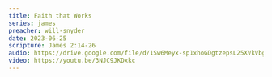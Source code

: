 ```yaml
---
title: Faith that Works
series: james
preacher: will-snyder
date: 2023-06-25
scripture: James 2:14-26
audio: https://drive.google.com/file/d/1Sw6Meyx-sp1xhoGDgtzepsL25XVkVbgL/view
video: https://youtu.be/3NJC9JKDxkc
---
```


